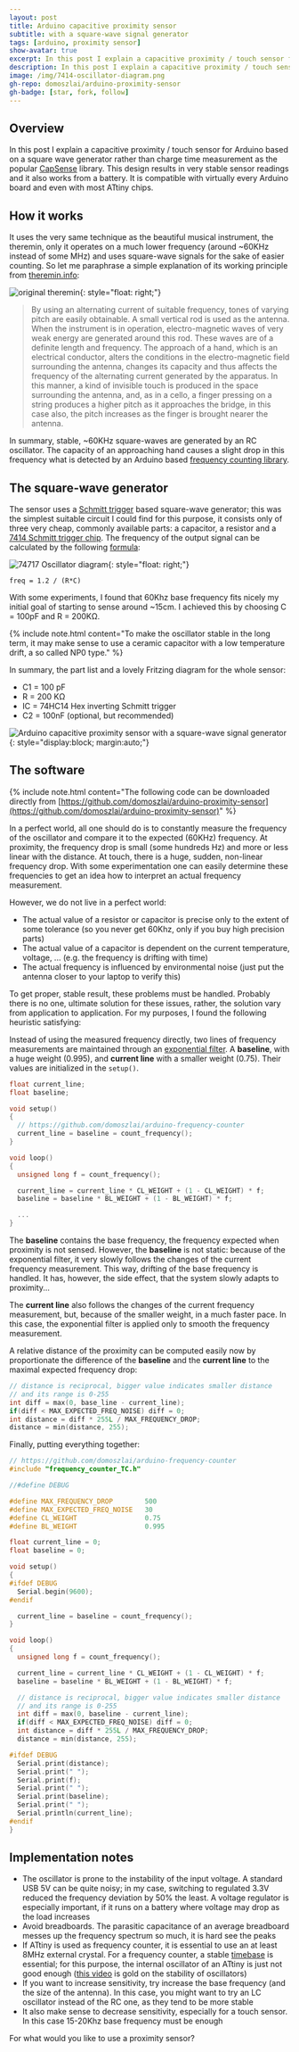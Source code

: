 ```yaml
---
layout: post
title: Arduino capacitive proximity sensor 
subtitle: with a square-wave signal generator
tags: [arduino, proximity sensor]
show-avatar: true
excerpt: In this post I explain a capacitive proximity / touch sensor for Arduino based on a square wave generator. This design results in very stable sensor readings and it also works from a battery.
description: In this post I explain a capacitive proximity / touch sensor for Arduino based on a square wave generator. This design results in very stable sensor readings and it also works from a battery.
image: /img/7414-oscillator-diagram.png
gh-repo: domoszlai/arduino-proximity-sensor
gh-badge: [star, fork, follow] 
---
```


## Overview

In this post I explain a capacitive proximity / touch sensor for Arduino based on a square wave generator rather than charge time measurement as the popular [CapSense](http://playground.arduino.cc/Main/CapacitiveSensor?from=Main.CapSense) library. This design results in very stable sensor readings and it also works from a battery. It is compatible with virtually every Arduino board and even with most ATtiny chips.

## How it works

It uses the very same technique as the beautiful musical instrument, the theremin, only it operates on a much lower frequency (around ~60KHz instead of some MHz) and uses square-wave signals for the sake of easier counting. So let me paraphrase a simple explanation of its working principle from [theremin.info](http://www.theremin.info/-/viewpub/tid/30/pid/8):

![original theremin](/img/rcatheremin.gif){: style="float: right;"}

> By using an alternating current of suitable frequency, tones of varying pitch are easily obtainable. A small vertical rod is used as the antenna. When the instrument is in operation, electro-magnetic waves of very weak energy are generated around this rod. These waves are of a definite length and frequency. The approach of a hand, which is an electrical conductor, alters the conditions in the electro-magnetic field surrounding the antenna, changes its capacity and thus affects the frequency of the alternating current generated by the apparatus. In this manner, a kind of invisible touch is produced in the space surrounding the antenna, and, as in a cello, a finger pressing on a string produces a higher pitch as it approaches the bridge, in this case also, the pitch increases as the finger is brought nearer the antenna. 

In summary, stable, ~60KHz square-waves are generated by an RC oscillator. The capacity of an approaching hand causes a slight drop in this frequency what is detected by an Arduino based [frequency counting library](http://dlacko.blogspot.com/2017/01/arduino-frequency-counter-experiments.html).

## The square-wave generator

The sensor uses a [Schmitt trigger](https://en.wikipedia.org/wiki/Schmitt_trigger) based square-wave generator; this was the simplest suitable circuit I could find for this purpose, it consists only of three very cheap, commonly available parts: a capacitor, a resistor and a [7414 Schmitt trigger chip](https://www.nxp.com/documents/data_sheet/74HC_HCT14.pdf). The frequency of the output signal can be calculated by the following [formula](http://www.learningaboutelectronics.com/Articles/7414-oscillator-calculator.php):  

![74717 Oscillator diagram](/img/7414-oscillator-diagram.png){: style="float: right;"}

```freq = 1.2 / (R*C)```

With some experiments, I found that 60Khz base frequency fits nicely my initial goal of starting to sense around ~15cm. I achieved this by choosing C = 100pF and R = 200KΩ.

{% include note.html content="To make the oscillator stable in the long term, it may make sense to use a ceramic capacitor with a low temperature drift, a so called NP0 type." %}

In summary, the part list and a lovely Fritzing diagram for the whole sensor:

- C1 = 100 pF
- R   = 200 KΩ
- IC  = 74HC14 Hex inverting Schmitt trigger 
- C2 = 100nF (optional, but recommended)

![Arduino capacitive proximity sensor with a square-wave signal generator](/img/arduino_proximity_sensor_signal_generator.png){: style="display:block; margin:auto;"}

## The software

{% include note.html content="The following code can be downloaded directly from [https://github.com/domoszlai/arduino-proximity-sensor](https://github.com/domoszlai/arduino-proximity-sensor)" %}

In a perfect world, all one should do is to constantly measure the frequency of the oscillator and compare it to the expected (60KHz) frequency.  At proximity, the frequency drop is small (some hundreds Hz) and more or less linear with the distance. At touch, there is a huge, sudden, non-linear frequency drop. With some experimentation one can easily determine these frequencies to get an idea how to interpret an actual frequency measurement.   

However, we do not live in a perfect world:

- The actual value of a resistor or capacitor is precise only to the extent of some tolerance (so you never get 60Khz, only if you buy high precision parts)
- The actual value of a capacitor is dependent on the current temperature, voltage, ... (e.g. the frequency is drifting with time) 
- The actual frequency is influenced by environmental noise (just put the antenna closer to your laptop to verify this)

To get proper, stable result, these problems must be handled. Probably there is no one, ultimate solution for these issues, rather, the solution vary from application to application. For my purposes, I found the following heuristic satisfying:

Instead of using the measured frequency directly, two lines of frequency measurements are maintained through an [exponential filter](https://en.wikipedia.org/wiki/Exponential_smoothing). A **baseline**, with a huge weight (0.995), and **current line** with a smaller weight (0.75). Their values are initialized in the `setup()`.

```c
float current_line;
float baseline;

void setup()
{
  // https://github.com/domoszlai/arduino-frequency-counter
  current_line = baseline = count_frequency();
}

void loop()
{
  unsigned long f = count_frequency();

  current_line = current_line * CL_WEIGHT + (1 - CL_WEIGHT) * f;
  baseline = baseline * BL_WEIGHT + (1 - BL_WEIGHT) * f;

  ...
}
```

The **baseline** contains the base frequency, the frequency expected when proximity is not sensed. However, the **baseline** is not static: because of the exponential filter, it very slowly follows the changes of the current frequency measurement. This way, drifting of the base frequency is handled. It has, however, the side effect, that the system slowly adapts to proximity...

The **current line** also follows the changes of the current frequency measurement, but, because of the smaller weight, in a much faster pace. In this case, the exponential filter is applied only to smooth the frequency measurement.

A relative distance of the proximity can be computed easily now by proportionate the difference of the **baseline** and the **current line** to the maximal expected frequency drop:

```c
// distance is reciprocal, bigger value indicates smaller distance
// and its range is 0-255 
int diff = max(0, base_line - current_line);
if(diff < MAX_EXPECTED_FREQ_NOISE) diff = 0;
int distance = diff * 255L / MAX_FREQUENCY_DROP;
distance = min(distance, 255);
```

Finally, putting everything together:

```c
// https://github.com/domoszlai/arduino-frequency-counter
#include "frequency_counter_TC.h"

//#define DEBUG

#define MAX_FREQUENCY_DROP        500
#define MAX_EXPECTED_FREQ_NOISE   30
#define CL_WEIGHT                 0.75
#define BL_WEIGHT                 0.995

float current_line = 0;
float baseline = 0;

void setup()
{
#ifdef DEBUG
  Serial.begin(9600);
#endif

  current_line = baseline = count_frequency();
}

void loop()
{
  unsigned long f = count_frequency();

  current_line = current_line * CL_WEIGHT + (1 - CL_WEIGHT) * f;
  baseline = baseline * BL_WEIGHT + (1 - BL_WEIGHT) * f;

  // distance is reciprocal, bigger value indicates smaller distance
  // and its range is 0-255 
  int diff = max(0, baseline - current_line);
  if(diff < MAX_EXPECTED_FREQ_NOISE) diff = 0;
  int distance = diff * 255L / MAX_FREQUENCY_DROP;
  distance = min(distance, 255);

#ifdef DEBUG
  Serial.print(distance);
  Serial.print(" ");
  Serial.print(f);
  Serial.print(" ");
  Serial.print(baseline);
  Serial.print(" ");
  Serial.println(current_line);   
#endif  
}
```

## Implementation notes


- The oscillator is prone to the instability of the input voltage. A standard USB 5V can be quite noisy; in  my case, switching to regulated 3.3V reduced the frequency deviation by 50% the least. A voltage regulator is especially important, if it runs on a battery where voltage may drop as the load increases
- Avoid breadboards. The parasitic capacitance of an average breadboard messes up the frequency spectrum so much, it is hard see the peaks
- If ATtiny is used as frequency counter, it is essential to use an at least 8MHz external crystal. For a frequency counter, a stable [timebase](https://en.wikipedia.org/wiki/Frequency_counter#Operating_principle) is essential; for this purpose, the internal oscillator of an ATtiny is just not good enough ([this video](https://www.youtube.com/watch?v=T2GZtHGD8WQ) is gold on the stability of oscillators)
- If you want to increase sensitivity, try increase the base frequency (and the size of the antenna). In this case, you might want to try an LC oscillator instead of the RC one, as they tend to be more stable
- It also make sense to decrease sensitivity, especially for a touch sensor. In this case 15-20Khz base frequency must be enough


For what would you like to use a proximity sensor?



